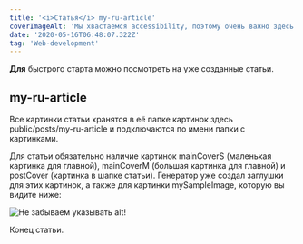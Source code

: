```yaml
---
title: '<i>Статья</i> my-ru-article'
coverImageAlt: 'Мы хвастаемся accessibility, поэтому очень важно здесь указать описание того, что изображено на картинки в шапке статьи'
date: '2020-05-16T06:48:07.322Z'
tag: 'Web-development'
---
```


**Для** быстрого старта можно посмотреть на уже созданные статьи.

## my-ru-article

Все картинки статьи хранятся в её папке картинок здесь public/posts/my-ru-article
и подключаются по имени папки с картинками.

Для статьи обязательно наличие картинок mainCoverS (маленькая картинка для главной), mainCoverM (большая картинка для главной) и postCover (картинка в шапке статьи).
Генератор уже создал заглушки для этих картинок, а также для картинки mySampleImage,
которую вы видите ниже:

<Img imageName='mySampleImage' alt='Не забываем указывать alt!' />

Конец статьи.
